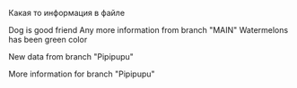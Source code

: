 Какая то информация в файле

Dog is good friend 
Any more information from branch "MAIN"
Watermelons has been green color

New data from branch "Pipipupu"

More information for branch "Pipipupu"